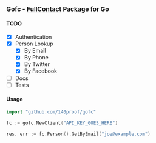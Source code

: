 ### Gofc - [FullContact](http://fullcontact.com) Package for Go

#### TODO

* [x] Authentication
* [x] Person Lookup
    * [x] By Email
    * [x] By Phone
    * [x] By Twitter
    * [x] By Facebook
* [ ] Docs
* [ ] Tests

#### Usage

```go
import "github.com/140proof/gofc"

fc := gofc.NewClient("API_KEY_GOES_HERE")

res, err := fc.Person().GetByEmail("joe@example.com")
```

